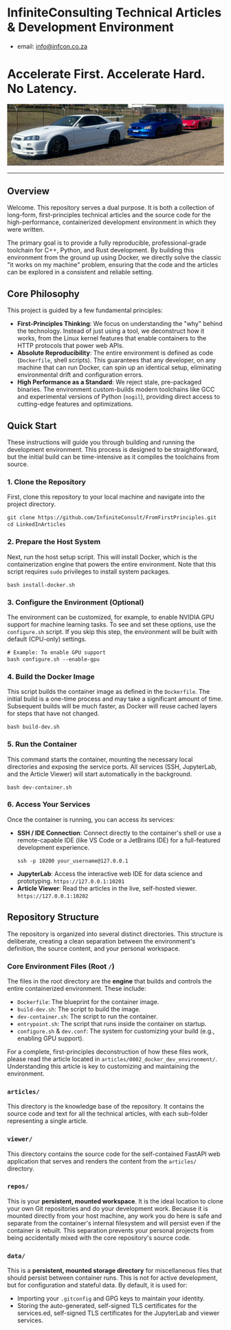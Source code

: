 # InfiniteConsulting Technical Articles & Development Environment
- email: info@infcon.co.za

# Accelerate First. Accelerate Hard. No Latency.

![banner](banner.jpg)

---
## Overview

Welcome. This repository serves a dual purpose. It is both a collection of long-form, first-principles technical articles and the source code for the high-performance, containerized development environment in which they were written.

The primary goal is to provide a fully reproducible, professional-grade toolchain for C++, Python, and Rust development. By building this environment from the ground up using Docker, we directly solve the classic "it works on my machine" problem, ensuring that the code and the articles can be explored in a consistent and reliable setting.

## Core Philosophy

This project is guided by a few fundamental principles:

* **First-Principles Thinking**: We focus on understanding the "why" behind the technology. Instead of just using a tool, we deconstruct how it works, from the Linux kernel features that enable containers to the HTTP protocols that power web APIs.
* **Absolute Reproducibility**: The entire environment is defined as code (`Dockerfile`, shell scripts). This guarantees that any developer, on any machine that can run Docker, can spin up an identical setup, eliminating environmental drift and configuration errors.
* **High Performance as a Standard**: We reject stale, pre-packaged binaries. The environment custom-builds modern toolchains like GCC and experimental versions of Python (`nogil`), providing direct access to cutting-edge features and optimizations.

## Quick Start

These instructions will guide you through building and running the development environment. This process is designed to be straightforward, but the initial build can be time-intensive as it compiles the toolchains from source.

### 1\. Clone the Repository

First, clone this repository to your local machine and navigate into the project directory.

```shell
git clone https://github.com/InfiniteConsult/FromFirstPrinciples.git
cd LinkedInArticles
```

### 2\. Prepare the Host System

Next, run the host setup script. This will install Docker, which is the containerization engine that powers the entire environment. Note that this script requires `sudo` privileges to install system packages.

```shell
bash install-docker.sh
```

### 3\. Configure the Environment (Optional)

The environment can be customized, for example, to enable NVIDIA GPU support for machine learning tasks. To see and set these options, use the `configure.sh` script. If you skip this step, the environment will be built with default (CPU-only) settings.

```shell
# Example: To enable GPU support
bash configure.sh --enable-gpu
```

### 4\. Build the Docker Image

This script builds the container image as defined in the `Dockerfile`. The initial build is a one-time process and may take a significant amount of time. Subsequent builds will be much faster, as Docker will reuse cached layers for steps that have not changed.

```shell
bash build-dev.sh
```

### 5\. Run the Container

This command starts the container, mounting the necessary local directories and exposing the service ports. All services (SSH, JupyterLab, and the Article Viewer) will start automatically in the background.

```shell
bash dev-container.sh
```

### 6\. Access Your Services

Once the container is running, you can access its services:

  * **SSH / IDE Connection**: Connect directly to the container's shell or use a remote-capable IDE (like VS Code or a JetBrains IDE) for a full-featured development experience.
    ```shell
    ssh -p 10200 your_username@127.0.0.1
    ```
  * **JupyterLab**: Access the interactive web IDE for data science and prototyping.
    `https://127.0.0.1:10201`
  * **Article Viewer**: Read the articles in the live, self-hosted viewer.
    `https://127.0.0.1:10202`

## Repository Structure

The repository is organized into several distinct directories. This structure is deliberate, creating a clean separation between the environment's definition, the source content, and your personal workspace.

### Core Environment Files (Root `/`)
The files in the root directory are the **engine** that builds and controls the entire containerized environment. These include:
* `Dockerfile`: The blueprint for the container image.
* `build-dev.sh`: The script to build the image.
* `dev-container.sh`: The script to run the container.
* `entrypoint.sh`: The script that runs inside the container on startup.
* `configure.sh` & `dev.conf`: The system for customizing your build (e.g., enabling GPU support).

For a complete, first-principles deconstruction of how these files work, please read the article located in `articles/0002_docker_dev_environment/`. Understanding this article is key to customizing and maintaining the environment.

### `articles/`
This directory is the knowledge base of the repository. It contains the source code and text for all the technical articles, with each sub-folder representing a single article.

### `viewer/`
This directory contains the source code for the self-contained FastAPI web application that serves and renders the content from the `articles/` directory.

### `repos/`
This is your **persistent, mounted workspace**. It is the ideal location to clone your own Git repositories and do your development work. Because it is mounted directly from your host machine, any work you do here is safe and separate from the container's internal filesystem and will persist even if the container is rebuilt. This separation prevents your personal projects from being accidentally mixed with the core repository's source code.

### `data/`
This is a **persistent, mounted storage directory** for miscellaneous files that should persist between container runs. This is not for active development, but for configuration and stateful data. By default, it is used for:
* Importing your `.gitconfig` and GPG keys to maintain your identity.
* Storing the auto-generated, self-signed TLS certificates for the services.ed, self-signed TLS certificates for the JupyterLab and viewer services.
